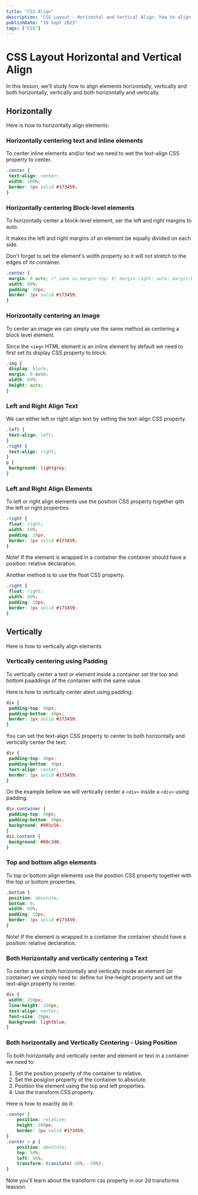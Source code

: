 ```yaml
---
title: "CSS Align"
description: "CSS Layout - Horizontal and Vertical Align. how to align elements horizontally, vertically. Alinear vertical horizontal."
publishDate: "10 Sept 2023"
tags: ["CSS"]
---
```


# CSS Layout Horizontal and Vertical Align

In this lesson, we'll study how to align elements horizontally, vertically and both horizontally, vertically and both horizontally and vertically.

## Horizontally

Here is how to horizontally align elements:

### Horizontally centering text and inline elements

To center inline elements and/or text we need to wet the text-align CSS property to center.

```css
.center {
 text-align: center;
 width: 100%;
 border: 3px solid #173459;
}
```

### Horizontally centering Block-level elements

To horizontally center a block-level element, ser the left and right margins to auto.

It makes the left and right margins of an element be equally divided on each side.

Don't forget to set the element's width property so it will not stretch to the edges of its container.

```css
.center {
 margin: 0 auto; /* same as margin-top: 0; margin-right: auto; margin-bottom: 0; margin-left: auto; */
 width: 60%;
 padding: 20px;
 border: 3px solid #173459;
}
```

### Horizontally centering an image

To center an image we can simply use the same method as centering a block level element.

Since the `<img>` HTML element is an inline element by default we need to first set its display CSS property to
block.

```css
.img {
 display: block;
 margin: 0 auto;
 width: 60%;
 height: auto;
}
```

### Left and Right Align Text

We can either left or right align text by setting the
text-align CSS property.

```css
.left {
 text-align: left;
}
.right {
 text-align: right;
}
p {
 background: lightgrey;
}
```

### Left and Right Align Elements

To left or right align elements use the position CSS property together qith the left or right properties.

```css
.right {
 float: right;
 width: 60%;
 padding: 10px;
 border: 3px solid #173459;
}
```

Note! If the element is wrapped in a container the container should have a position: relative declaration.

Another method is to use the float CSS property.

```css
.right {
 float: right;
 width: 60%;
 padding: 10px;
 border: 3px solid #173459;
}
```

## Vertically

Here is how to vertically align elements

### Vertically centering using Padding

To vertically center a text or element inside a container set the top and bottom paaddings of the container with the same value.

Here is how to vertically center atext using padding:

```css
div {
 padding-top: 40px;
 padding-bottom: 40px;
 border: 3px solid #173459;
}
```

You can set the text-align CSS property to center to both horizontally and
vertically center the text:

```css
div {
 padding-top: 40px;
 padding-bottom: 40px;
 text-align: center;
 border: 3px solid #173459;
}
```

On the example bellow we will vertically center a `<div>` inside a `<div>` using padding.

```css
div.container {
 padding-top: 40px;
 padding-bottom: 40px;
 background: #903c56;
}
div.content {
 background: #89c3d0;
}
```

### Top and bottom align elements

To top or bottom align elements use the position CSS property together with the top or bottom properties.

```css
.bottom {
 position: absolute;
 bottom: 0;
 width: 60%;
 padding: 10px;
 border: 3px solid #173459;
}
```

Note! If the element is wrapped in a container the container should have a position: relative declaration.

### Both Horizontally and vertically centering a Text

To center a text both horizontally and vertically inside an element (or container) we simply need to: define tur line-height property and set the text-align property to center.

```css
div {
 width: 250px;
 line-height: 250px;
 text-align: center;
 font-size: 20px;
 background: lightblue;
}
```

### Both horizontally and Vertically Centering - Using Position

To both horizontally and vertically center and element or text in a container we need
to:

1. Set the position property of the container to relative.
2. Set the posigion property of the container to absolute.
3. Position the element using the top and left properties.
4. Use the transform CSS property.

Here is how to exactly do it:

```CSS
.center {
    position: relative;
    height: 500px;
    border: 3px solid #173459;
}
.center > p {
    position: absolute;
    top: 50%;
    left: 50%;
    transform: translate(-50%, -50%);
}
```

Note you'll learn about the transform css property in our 2d transforms leasson.
